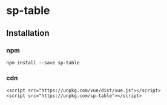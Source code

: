 # sp-table

## Installation
### npm
```
npm install --save sp-table
```
### cdn
```
<script src="https://unpkg.com/vue/dist/vue.js"></script>
<script src="https://unpkg.com/sp-table"></script>
```
